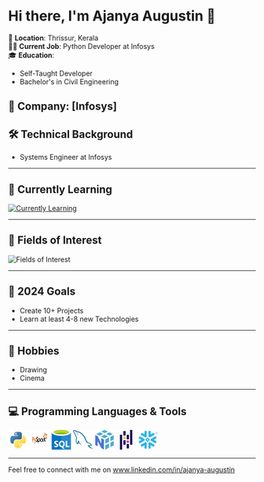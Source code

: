 # Hi there, I'm Ajanya Augustin 👋

📍 **Location**: Thrissur, Kerala  
👨‍💻 **Current Job**: Python Developer at Infosys  
🎓 **Education**:  
- Self-Taught Developer  
- Bachelor's in Civil Engineering  

🏢 **Company**: [Infosys]
---

## 🛠️ Technical Background
- Systems Engineer at Infosys  

---

## 🌱 Currently Learning

[![Currently Learning](https://github-readme-stats.vercel.app/api/pin/?username=Ajanya-Augustin&repo=github-readme-stats&layout=compact&hide_border=true&bg_color=30,e96443,904e95&title_color=fff&text_color=fff)](https://github.com/Ajanya-Augustin)

---

## 🚀 Fields of Interest
![Fields of Interest](https://github-readme-stats.vercel.app/api/top-langs/?username=Ajanya-Augustin&layout=compact&hide_border=true&bg_color=30,904e95,e96443&title_color=fff&text_color=fff)

---

## 🎯 2024 Goals
- Create 10+ Projects  
- Learn at least 4-8 new Technologies

---

## 🎨 Hobbies
- Drawing
- Cinema

---

## 💻 Programming Languages & Tools

<p>
  <a href="#"><img src="https://raw.githubusercontent.com/devicons/devicon/master/icons/python/python-original.svg" alt="python" width="40" height="40"/></a>
  <a href="#"><img src="https://github.com/Ajanya-Augustin/Ajanya-Augustin/blob/main/pyspark.png?raw=true" alt="pyspark" width="40" height="40"/></a>
  <a href="#"><img src="https://github.com/Ajanya-Augustin/Ajanya-Augustin/blob/main/sql.png?raw=true" alt="sql" width="40" height="40"/></a>
  <a href="#"><img src="https://raw.githubusercontent.com/devicons/devicon/master/icons/mysql/mysql-original.svg" alt="mysql" width="40" height="40"/></a>
  <a href="#"><img src="https://raw.githubusercontent.com/devicons/devicon/master/icons/numpy/numpy-original.svg" alt="numpy" width="40" height="40"/></a>
  <a href="#"><img src="https://raw.githubusercontent.com/devicons/devicon/master/icons/pandas/pandas-original.svg" alt="pandas" width="40" height="40"/></a>
  <a href="#"><img src="https://github.com/Ajanya-Augustin/Ajanya-Augustin/blob/main/snowflake.png?raw=true" alt="snowflake" width="40" height="40"/></a>
</p>

---

Feel free to connect with me on www.linkedin.com/in/ajanya-augustin
